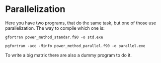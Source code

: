 # Parallelization

Here you have two programs, that do the same task, but one of those
use parallelization. The way to compile which one is:

`gfortran power_method_standar.f90 -o std.exe`

`pgfortran -acc -Minfo power_method_parallel.f90 -o parallel.exe`

To write a big matrix there are also a dummy program to do it.
